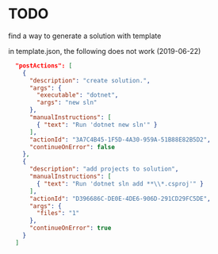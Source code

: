 # TODO

find a way to generate a solution with template

in template.json, the following does not work (2019-06-22)
``` json
  "postActions": [
    {
      "description": "create solution.",
      "args": {
        "executable": "dotnet",
        "args": "new sln"
      },
      "manualInstructions": [
        { "text": "Run 'dotnet new sln'" }
      ],
      "actionId": "3A7C4B45-1F5D-4A30-959A-51B88E82B5D2",
      "continueOnError": false
    },
    {
      "description": "add projects to solution",
      "manualInstructions": [
        { "text": "Run 'dotnet sln add **\\*.csproj'" }
      ],
      "actionId": "D396686C-DE0E-4DE6-906D-291CD29FC5DE",
      "args": {
        "files": "1"
      },
      "continueOnError": true
    }
  ]
```